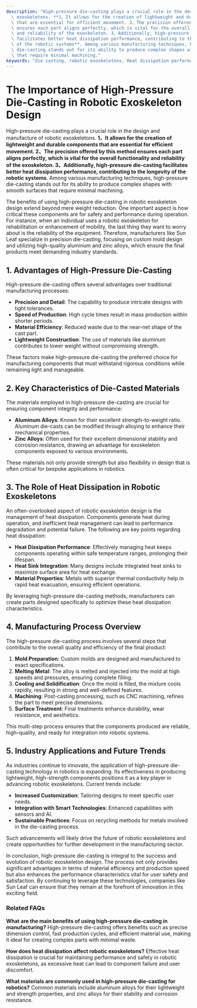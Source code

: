 ```yaml
---
description: "High-pressure die-casting plays a crucial role in the design and manufacture of robotic\
  \ exoskeletons. **1、It allows for the creation of lightweight and durable components\
  \ that are essential for efficient movement. 2、The precision offered by this method\
  \ ensures each part aligns perfectly, which is vital for the overall functionality\
  \ and reliability of the exoskeleton. 3、Additionally, high-pressure die-casting\
  \ facilitates better heat dissipation performance, contributing to the longevity\
  \ of the robotic systems**. Among various manufacturing techniques, high-pressure\
  \ die-casting stands out for its ability to produce complex shapes with smooth surfaces\
  \ that require minimal machining."
keywords: "die casting, robotic exoskeletons, Heat dissipation performance, Die-cast aluminum"
---
```

# The Importance of High-Pressure Die-Casting in Robotic Exoskeleton Design

High-pressure die-casting plays a crucial role in the design and manufacture of robotic exoskeletons. **1、It allows for the creation of lightweight and durable components that are essential for efficient movement. 2、The precision offered by this method ensures each part aligns perfectly, which is vital for the overall functionality and reliability of the exoskeleton. 3、Additionally, high-pressure die-casting facilitates better heat dissipation performance, contributing to the longevity of the robotic systems**. Among various manufacturing techniques, high-pressure die-casting stands out for its ability to produce complex shapes with smooth surfaces that require minimal machining.

The benefits of using high-pressure die-casting in robotic exoskeleton design extend beyond mere weight reduction. One important aspect is how critical these components are for safety and performance during operation. For instance, when an individual uses a robotic exoskeleton for rehabilitation or enhancement of mobility, the last thing they want to worry about is the reliability of the equipment. Therefore, manufacturers like Sun Leaf specialize in precision die-casting, focusing on custom mold design and utilizing high-quality aluminum and zinc alloys, which ensure the final products meet demanding industry standards.

## **1. Advantages of High-Pressure Die-Casting**

High-pressure die-casting offers several advantages over traditional manufacturing processes:

- **Precision and Detail**: The capability to produce intricate designs with tight tolerances.
- **Speed of Production**: High cycle times result in mass production within shorter periods.
- **Material Efficiency**: Reduced waste due to the near-net shape of the cast part.
- **Lightweight Construction**: The use of materials like aluminum contributes to lower weight without compromising strength.

These factors make high-pressure die-casting the preferred choice for manufacturing components that must withstand rigorous conditions while remaining light and manageable.

## **2. Key Characteristics of Die-Casted Materials**

The materials employed in high-pressure die-casting are crucial for ensuring component integrity and performance:

- **Aluminum Alloys**: Known for their excellent strength-to-weight ratio. Aluminum die-casts can be modified through alloying to enhance their mechanical properties.
- **Zinc Alloys**: Often used for their excellent dimensional stability and corrosion resistance, drawing an advantage for exoskeleton components exposed to various environments.

These materials not only provide strength but also flexibility in design that is often critical for bespoke applications in robotics.

## **3. The Role of Heat Dissipation in Robotic Exoskeletons**

An often-overlooked aspect of robotic exoskeleton design is the management of heat dissipation. Components generate heat during operation, and inefficient heat management can lead to performance degradation and potential failure. The following are key points regarding heat dissipation:

- **Heat Dissipation Performance**: Effectively managing heat keeps components operating within safe temperature ranges, prolonging their lifespan.
- **Heat Sink Integration**: Many designs include integrated heat sinks to maximize surface area for heat exchange.
- **Material Properties**: Metals with superior thermal conductivity help in rapid heat evacuation, ensuring efficient operations.

By leveraging high-pressure die-casting methods, manufacturers can create parts designed specifically to optimize these heat dissipation characteristics.

## **4. Manufacturing Process Overview**

The high-pressure die-casting process involves several steps that contribute to the overall quality and efficiency of the final product:

1. **Mold Preparation**: Custom molds are designed and manufactured to exact specifications.
2. **Melting Metal**: The alloy is melted and injected into the mold at high speeds and pressures, ensuring complete filling.
3. **Cooling and Solidification**: Once the mold is filled, the mixture cools rapidly, resulting in strong and well-defined features.
4. **Machining**: Post-casting processing, such as CNC machining, refines the part to meet precise dimensions.
5. **Surface Treatment**: Final treatments enhance durability, wear resistance, and aesthetics.

This multi-step process ensures that the components produced are reliable, high-quality, and ready for integration into robotic systems.

## **5. Industry Applications and Future Trends**

As industries continue to innovate, the application of high-pressure die-casting technology in robotics is expanding. Its effectiveness in producing lightweight, high-strength components positions it as a key player in advancing robotic exoskeletons. Current trends include:

- **Increased Customization**: Tailoring designs to meet specific user needs.
- **Integration with Smart Technologies**: Enhanced capabilities with sensors and AI.
- **Sustainable Practices**: Focus on recycling methods for metals involved in the die-casting process.

Such advancements will likely drive the future of robotic exoskeletons and create opportunities for further development in the manufacturing sector.

In conclusion, high-pressure die-casting is integral to the success and evolution of robotic exoskeleton design. The process not only provides significant advantages in terms of material efficiency and production speed but also enhances the performance characteristics vital for user safety and satisfaction. By continuing to leverage these technologies, companies like Sun Leaf can ensure that they remain at the forefront of innovation in this exciting field. 

### Related FAQs

**What are the main benefits of using high-pressure die-casting in manufacturing?** High-pressure die-casting offers benefits such as precise dimension control, fast production cycles, and efficient material use, making it ideal for creating complex parts with minimal waste.

**How does heat dissipation affect robotic exoskeletons?** Effective heat dissipation is crucial for maintaining performance and safety in robotic exoskeletons, as excessive heat can lead to component failure and user discomfort.

**What materials are commonly used in high-pressure die-casting for robotics?** Common materials include aluminum alloys for their lightweight and strength properties, and zinc alloys for their stability and corrosion resistance.
